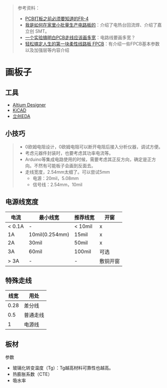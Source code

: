 > 参考资料：
>
> - [PCB打板之前必须要知道的FR-4](https://mp.weixin.qq.com/s/IWvLdXUPJT8QjBvCYMyu2g)
> - [我是如何在家里小批量生产电路板的](https://www.bilibili.com/video/BV1AB4y1e7Qa?spm_id_from=333.999.0.0&vd_source=b736aa3d7f0fdf47b59ea3021dc810ab)：介绍了电热台回流焊、介绍了嘉立创 SMT。
> - [一个实验搞明白PCB走线应该画多宽](https://www.bilibili.com/video/BV1G34y1n7Eq)：电路线要画多宽？
> - [轻松搞定人生的第一块柔性线路板 FPCB](https://www.bilibili.com/video/BV1yP411Q7CM/?spm_id_from=333.1245.0.0&vd_source=b736aa3d7f0fdf47b59ea3021dc810ab)：有介绍一些FPCB基本参数以及加强层等内容介绍

# 画板子

## 工具

- [Altium Designer](https://www.altium.com.cn/altium-designer/)
- [KiCAD](./KiCAD/)
- [立创EDA](./%E7%AB%8B%E5%88%9BEDA.md)

## 小技巧

> - 0欧姆电阻设计，0欧姆电阻可以断开电阻后接入分析仪器，调试方便。
> - 考虑元器件封装时，也要考虑其功率电流等。
> - Arduino等集成电路使用的时候，需要考虑其正反方向，确定是正方向。不然有可能板子会画到反面去。
> - 走线宽度，2.54mm太细了。可以尝试5mm
>   - 电源：20mil，5.08mm
>   - 信号线：2.54mm，10mil



## 电源线宽度

| 电流   | 最小线宽       | 推荐线宽 | 开窗     |
| ------ | -------------- | -------- | -------- |
| < 0.1A | -              | < 10mil  | x        |
| 1A     | 10mil(0.254mm) | 15mil    | x        |
| 2A     | 30mil          | 50mil    | x        |
| 3A     | 60mil          | 100mil   | 可选     |
| > 3A   | -              | -        | 敷铜开窗 |



## 特殊走线

| 线宽 | 用处     |
| ---- | -------- |
| 0.28 | 差分线   |
| 0.5  | 普通走线 |
| 1    | 电源线   |





## 板材

参数

- 玻璃化转变温度（Tg）：Tg越高材料可靠性也越高。
- 热膨胀系数（CTE）
- 吸水率